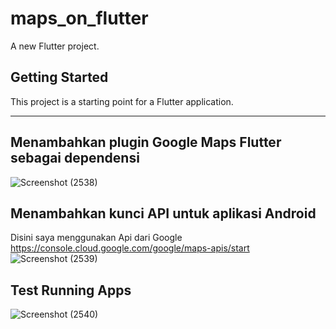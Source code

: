 # maps_on_flutter

A new Flutter project.

## Getting Started

This project is a starting point for a Flutter application.

___

## Menambahkan plugin Google Maps Flutter sebagai dependensi

![Screenshot (2538)](https://user-images.githubusercontent.com/75615789/189568600-dd845f1e-df38-42dc-b490-8df2a6da6ce0.png)

## Menambahkan kunci API untuk aplikasi Android
Disini saya menggunakan Api dari Google https://console.cloud.google.com/google/maps-apis/start
![Screenshot (2539)](https://user-images.githubusercontent.com/75615789/189570595-34b1cdb3-1019-43e7-abae-d58b14aa792c.png)

## Test Running Apps
![Screenshot (2540)](https://user-images.githubusercontent.com/75615789/189573271-71b1db8c-994b-41a6-adf8-ae9a5c59d2ca.png)

